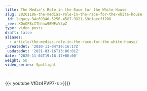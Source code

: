```yaml
---
title: The Media's Role in the Race for the White House
slug: 20201106-the-medias-role-in-the-race-for-the-white-house
_id: legacy-34c69340-5256-4587-9821-69c1aecff208
_rev: XOnQP8cIThhnw9BWFxY3pZ
type: video_posts
draft: false
aliases:
  - article/the-medias-role-in-the-race-for-the-white-house/
_createdAt: '2020-11-04T19:16:17Z'
_updatedAt: '2021-03-16T13:06:01Z'
date: '2020-11-04T19:16:17+00:00'
weight: 50
video_series: Spotlight

---
```

{{< youtube VfDz4PVP7-s >}}}}